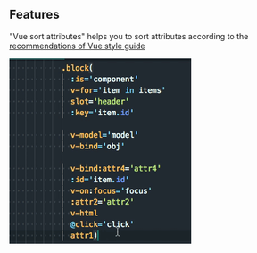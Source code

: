 ## Features

"Vue sort attributes" helps you to sort attributes according to the [recommendations of Vue style guide](https://vuejs.org/v2/style-guide/#Element-attribute-order-recommended)

![Usage animation](images/tutorial.gif)
